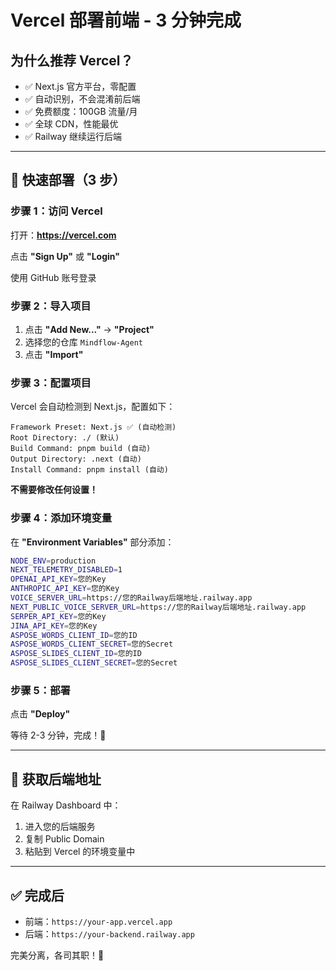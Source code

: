 # Vercel 部署前端 - 3 分钟完成

## 为什么推荐 Vercel？

- ✅ Next.js 官方平台，零配置
- ✅ 自动识别，不会混淆前后端
- ✅ 免费额度：100GB 流量/月
- ✅ 全球 CDN，性能最优
- ✅ Railway 继续运行后端

---

## 🚀 快速部署（3 步）

### 步骤 1：访问 Vercel

打开：**https://vercel.com**

点击 **"Sign Up"** 或 **"Login"**

使用 GitHub 账号登录

### 步骤 2：导入项目

1. 点击 **"Add New..."** → **"Project"**
2. 选择您的仓库 `Mindflow-Agent`
3. 点击 **"Import"**

### 步骤 3：配置项目

Vercel 会自动检测到 Next.js，配置如下：

```
Framework Preset: Next.js ✅ (自动检测)
Root Directory: ./ (默认)
Build Command: pnpm build (自动)
Output Directory: .next (自动)
Install Command: pnpm install (自动)
```

**不需要修改任何设置！**

### 步骤 4：添加环境变量

在 **"Environment Variables"** 部分添加：

```bash
NODE_ENV=production
NEXT_TELEMETRY_DISABLED=1
OPENAI_API_KEY=您的Key
ANTHROPIC_API_KEY=您的Key
VOICE_SERVER_URL=https://您的Railway后端地址.railway.app
NEXT_PUBLIC_VOICE_SERVER_URL=https://您的Railway后端地址.railway.app
SERPER_API_KEY=您的Key
JINA_API_KEY=您的Key
ASPOSE_WORDS_CLIENT_ID=您的ID
ASPOSE_WORDS_CLIENT_SECRET=您的Secret
ASPOSE_SLIDES_CLIENT_ID=您的ID
ASPOSE_SLIDES_CLIENT_SECRET=您的Secret
```

### 步骤 5：部署

点击 **"Deploy"**

等待 2-3 分钟，完成！🎉

---

## 🔗 获取后端地址

在 Railway Dashboard 中：
1. 进入您的后端服务
2. 复制 Public Domain
3. 粘贴到 Vercel 的环境变量中

---

## ✅ 完成后

- 前端：`https://your-app.vercel.app`
- 后端：`https://your-backend.railway.app`

完美分离，各司其职！🚀


